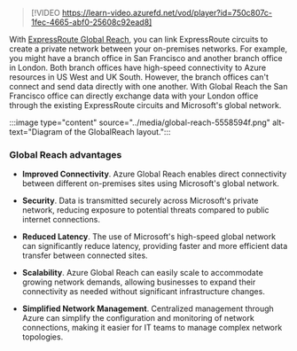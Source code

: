 

> [!VIDEO https://learn-video.azurefd.net/vod/player?id=750c807c-1fec-4665-abf0-25608c92ead8]

With [ExpressRoute Global Reach](/azure/expressroute/expressroute-global-reach), you can link ExpressRoute circuits to create a private network between your on-premises networks. For example, you might have a branch office in San Francisco and another branch office in London. Both branch offices have high-speed connectivity to Azure resources in US West and UK South. However, the branch offices can't connect and send data directly with one another. With Global Reach the San Francisco office can directly exchange data with your London office through the existing ExpressRoute circuits and Microsoft's global network.

:::image type="content" source="../media/global-reach-5558594f.png" alt-text="Diagram of the GlobalReach layout.":::


### Global Reach advantages

- **Improved Connectivity**. Azure Global Reach enables direct connectivity between different on-premises sites using Microsoft's global network.

- **Security**. Data is transmitted securely across Microsoft's private network, reducing exposure to potential threats compared to public internet connections.

- **Reduced Latency**. The use of Microsoft's high-speed global network can significantly reduce latency, providing faster and more efficient data transfer between connected sites.

- **Scalability**. Azure Global Reach can easily scale to accommodate growing network demands, allowing businesses to expand their connectivity as needed without significant infrastructure changes.

- **Simplified Network Management**. Centralized management through Azure can simplify the configuration and monitoring of network connections, making it easier for IT teams to manage complex network topologies.